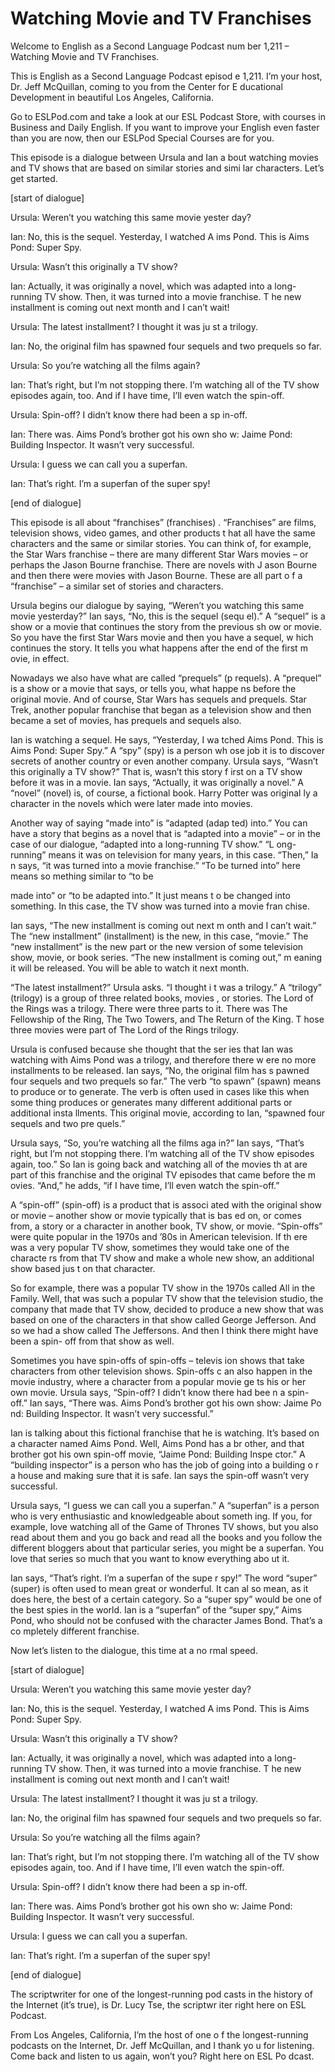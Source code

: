 # Watching Movie and TV Franchises

Welcome to English as a Second Language Podcast num ber 1,211 – Watching Movie and TV Franchises.

This is English as a Second Language Podcast episod e 1,211. I’m your host, Dr. Jeff McQuillan, coming to you from the Center for E ducational Development in beautiful Los Angeles, California.

Go to ESLPod.com and take a look at our ESL Podcast  Store, with courses in Business and Daily English. If you want to improve your English even faster than you are now, then our ESLPod Special Courses are for you.

This episode is a dialogue between Ursula and Ian a bout watching movies and TV shows that are based on similar stories and simi lar characters. Let’s get started.

[start of dialogue]

Ursula: Weren’t you watching this same movie yester day?

Ian: No, this is the sequel. Yesterday, I watched A ims Pond. This is Aims Pond: Super Spy.

Ursula: Wasn’t this originally a TV show?

Ian: Actually, it was originally a novel, which was  adapted into a long-running TV show. Then, it was turned into a movie franchise. T he new installment is coming out next month and I can’t wait!

Ursula: The latest installment? I thought it was ju st a trilogy.

Ian: No, the original film has spawned four sequels  and two prequels so far.

Ursula: So you’re watching all the films again?

Ian: That’s right, but I’m not stopping there. I’m watching all of the TV show episodes again, too. And if I have time, I’ll even watch the spin-off.

Ursula: Spin-off? I didn’t know there had been a sp in-off.

Ian: There was. Aims Pond’s brother got his own sho w: Jaime Pond: Building Inspector. It wasn’t very successful.

Ursula: I guess we can call you a superfan.

Ian: That’s right. I’m a superfan of the super spy!

[end of dialogue]

This episode is all about “franchises” (franchises) . “Franchises” are films, television shows, video games, and other products t hat all have the same characters and the same or similar stories. You can  think of, for example, the Star Wars franchise – there are many different Star  Wars movies – or perhaps the Jason Bourne franchise. There are novels with J ason Bourne and then there were movies with Jason Bourne. These are all part o f a “franchise” – a similar set of stories and characters.

Ursula begins our dialogue by saying, “Weren’t you watching this same movie yesterday?” Ian says, “No, this is the sequel (sequ el).” A “sequel” is a show or a movie that continues the story from the previous sh ow or movie. So you have the first Star Wars movie and then you have a sequel, w hich continues the story. It tells you what happens after the end of the first m ovie, in effect.

Nowadays we also have what are called “prequels” (p requels). A “prequel” is a show or a movie that says, or tells you, what happe ns before the original movie. And of course, Star Wars has sequels and prequels. Star Trek, another popular franchise that began as a television show and then became a set of movies, has prequels and sequels also.

Ian is watching a sequel. He says, “Yesterday, I wa tched Aims Pond. This is Aims Pond: Super Spy.” A “spy” (spy) is a person wh ose job it is to discover secrets of another country or even another company.  Ursula says, “Wasn’t this originally a TV show?” That is, wasn’t this story f irst on a TV show before it was in a movie. Ian says, “Actually, it was originally a novel.” A “novel” (novel) is, of course, a fictional book. Harry Potter was original ly a character in the novels which were later made into movies.

Another way of saying “made into” is “adapted (adap ted) into.” You can have a story that begins as a novel that is “adapted into a movie” – or in the case of our dialogue, “adapted into a long-running TV show.” “L ong-running” means it was on television for many years, in this case. “Then,” Ia n says, “it was turned into a movie franchise.” “To be turned into” here means so mething similar to “to be

made into” or “to be adapted into.” It just means t o be changed into something. In this case, the TV show was turned into a movie fran chise.

Ian says, “The new installment is coming out next m onth and I can’t wait.” The “new installment” (installment) is the new, in this  case, “movie.” The “new installment” is the new part or the new version of some television show, movie, or book series. “The new installment is coming out,” m eaning it will be released. You will be able to watch it next month.

“The latest installment?” Ursula asks. “I thought i t was a trilogy.” A “trilogy” (trilogy) is a group of three related books, movies , or stories. The Lord of the Rings was a trilogy. There were three parts to it. There was The Fellowship of the Ring, The Two Towers, and The Return of the King. T hose three movies were part of The Lord of the Rings trilogy.

Ursula is confused because she thought that the ser ies that Ian was watching with Aims Pond was a trilogy, and therefore there w ere no more installments to be released. Ian says, “No, the original film has s pawned four sequels and two prequels so far.” The verb “to spawn” (spawn) means  to produce or to generate. The verb is often used in cases like this when some thing produces or generates many different additional parts or additional insta llments. This original movie, according to Ian, “spawned four sequels and two pre quels.”

Ursula says, “So, you’re watching all the films aga in?” Ian says, “That’s right, but I’m not stopping there. I’m watching all of the TV show episodes again, too.” So Ian is going back and watching all of the movies th at are part of this franchise and the original TV episodes that came before the m ovies. “And,” he adds, “if I have time, I’ll even watch the spin-off.”

A “spin-off” (spin-off) is a product that is associ ated with the original show or movie – another show or movie typically that is bas ed on, or comes from, a story or a character in another book, TV show, or movie. “Spin-offs” were quite popular in the 1970s and ’80s in American television. If th ere was a very popular TV show, sometimes they would take one of the characte rs from that TV show and make a whole new show, an additional show based jus t on that character.

So for example, there was a popular TV show in the 1970s called All in the Family. Well, that was such a popular TV show that the television studio, the company that made that TV show, decided to produce a new show that was based on one of the characters in that show called George Jefferson. And so we had a show called The Jeffersons. And then I think there might have been a spin- off from that show as well.

 Sometimes you have spin-offs of spin-offs – televis ion shows that take characters from other television shows. Spin-offs c an also happen in the movie industry, where a character from a popular movie ge ts his or her own movie. Ursula says, “Spin-off? I didn’t know there had bee n a spin-off.” Ian says, “There was. Aims Pond’s brother got his own show: Jaime Po nd: Building Inspector. It wasn’t very successful.”

Ian is talking about this fictional franchise that he is watching. It’s based on a character named Aims Pond. Well, Aims Pond has a br other, and that brother got his own spin-off movie, “Jaime Pond: Building Inspe ctor.” A “building inspector” is a person who has the job of going into a building o r a house and making sure that it is safe. Ian says the spin-off wasn’t very successful.

Ursula says, “I guess we can call you a superfan.” A “superfan” is a person who is very enthusiastic and knowledgeable about someth ing. If you, for example, love watching all of the Game of Thrones TV shows, but you also read about them and you go back and read all the books and you  follow the different bloggers about that particular series, you might be  a superfan. You love that series so much that you want to know everything abo ut it.

Ian says, “That’s right. I’m a superfan of the supe r spy!” The word “super” (super) is often used to mean great or wonderful. It can al so mean, as it does here, the best of a certain category. So a “super spy” would be one of the best spies in the world. Ian is a “superfan” of the “super spy,” Aims  Pond, who should not be confused with the character James Bond. That’s a co mpletely different franchise.

Now let’s listen to the dialogue, this time at a no rmal speed.

[start of dialogue]

Ursula: Weren’t you watching this same movie yester day?

Ian: No, this is the sequel. Yesterday, I watched A ims Pond. This is Aims Pond: Super Spy.

Ursula: Wasn’t this originally a TV show?

Ian: Actually, it was originally a novel, which was  adapted into a long-running TV show. Then, it was turned into a movie franchise. T he new installment is coming out next month and I can’t wait!

Ursula: The latest installment? I thought it was ju st a trilogy.

Ian: No, the original film has spawned four sequels  and two prequels so far.

Ursula: So you’re watching all the films again?

Ian: That’s right, but I’m not stopping there. I’m watching all of the TV show episodes again, too. And if I have time, I’ll even watch the spin-off.

Ursula: Spin-off? I didn’t know there had been a sp in-off.

Ian: There was. Aims Pond’s brother got his own sho w: Jaime Pond: Building Inspector. It wasn’t very successful.

Ursula: I guess we can call you a superfan.

Ian: That’s right. I’m a superfan of the super spy!

[end of dialogue]

The scriptwriter for one of the longest-running pod casts in the history of the Internet (it’s true), is Dr. Lucy Tse, the scriptwr iter right here on ESL Podcast.

From Los Angeles, California, I’m the host of one o f the longest-running podcasts on the Internet, Dr. Jeff McQuillan, and I thank yo u for listening. Come back and listen to us again, won’t you? Right here on ESL Po dcast.

